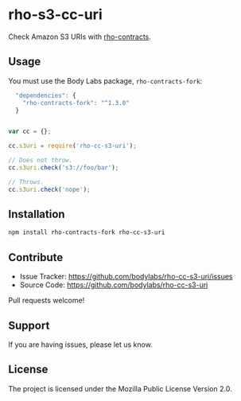rho-s3-cc-uri
==========

Check Amazon S3 URIs with [rho-contracts][].

[rho-contracts]: https://github.com/bodylabs/rho-contracts.js


Usage
-----

You must use the Body Labs package, `rho-contracts-fork`:
```js
  "dependencies": {
    "rho-contracts-fork": "^1.3.0"
  }
```

```js

var cc = {};

cc.s3uri = require('rho-cc-s3-uri');

// Does not throw.
cc.s3uri.check('s3://foo/bar');

// Throws.
cc.s3uri.check('nope');
```


Installation
------------

```sh
npm install rho-contracts-fork rho-cc-s3-uri
```


Contribute
----------

- Issue Tracker: https://github.com/bodylabs/rho-cc-s3-uri/issues
- Source Code: https://github.com/bodylabs/rho-cc-s3-uri

Pull requests welcome!


Support
-------

If you are having issues, please let us know.


License
-------

The project is licensed under the Mozilla Public License Version 2.0.
